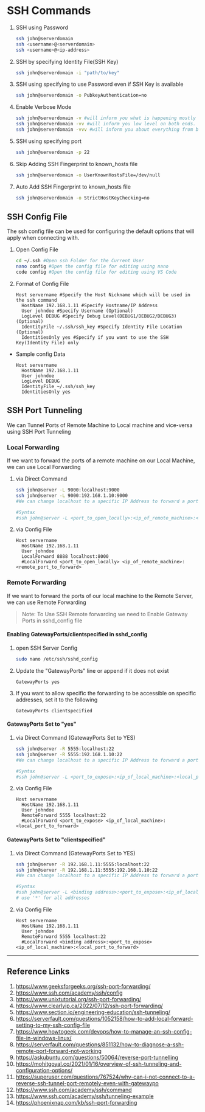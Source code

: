 # SSH Commands

1. SSH using Password
	```bash
	ssh john@serverdomain
	ssh <username>@<serverdomain>
	ssh <username>@<ip-address>
	```
2. SSH by specifying Identity File(SSH Key)
	```bash
	ssh john@serverdomain -i "path/to/key"
	```

3. SSH using specifying to use Password even if SSH Key is available
	```bash
	ssh john@serverdomain -o PubkeyAuthentication=no
	```

4. Enable Verbose Mode
	```bash
	ssh john@serverdomain -v #will inform you what is happening mostly on your end.
	ssh john@serverdomain -vv #will inform you low level on both ends.
	ssh john@serverdomain -vvv #will inform you about everything from both ends.
	```

4. SSH using specifying port
	```bash
	ssh john@serverdomain -p 22
	```

5. Skip Adding SSH Fingerprint to known_hosts file
	```bash
	ssh john@serverdomain -o UserKnownHostsFile=/dev/null
	```

6. Auto Add SSH Fingerprint to known_hosts file
	```bash
	ssh john@serverdomain -o StrictHostKeyChecking=no
	```

## SSH Config File
The ssh config file can be used for configuring the default options that will apply when connecting with.

1. Open Config File
	```bash
	cd ~/.ssh #Open ssh Folder for the Current User
	nano config #Open the config file for editing using nano 
	code config #Open the config file for editing using VS Code
	```

2. Format of Config File
	```text
	Host servername #Specify the Host Nickname which will be used in the ssh command
	  HostName 192.168.1.11 #Specify Hostname/IP Address
	  User johndoe #Specify Username (Optional)
	  LogLevel DEBUG #Specify Debug Level(DEBUG1/DEBUG2/DEBUG3) (Optional)
	  IdentityFile ~/.ssh/ssh_key #Specify Identity File Location (Optional)
	  IdentitiesOnly yes #Specify if you want to use the SSH Key(Identity File) only
	```

- Sample config Data
	```text
	Host servername
	  HostName 192.168.1.11
	  User johndoe
	  LogLevel DEBUG
	  IdentityFile ~/.ssh/ssh_key
	  IdentitiesOnly yes
	```

## SSH Port Tunneling
We can Tunnel Ports of Remote Machine to Local machine and vice-versa using SSH Port Tunneling

### Local Forwarding
If we want to forward the ports of a remote machine on our Local Machine, we can use Local Forwarding 

1. via Direct Command 
	```bash
	ssh john@server -L 9000:localhost:9000
	ssh john@server -L 9000:192.168.1.10:9000 
	#We can change localhost to a specific IP Address to forward a port of Another Machine on the Remote Machine's Network

	#Syntax
	#ssh john@server -L <port_to_open_locally>:<ip_of_remote_machine>:<remote_port_to_forward>
	```
2. via Config File
	```text
	Host servername
	  HostName 192.168.1.11
	  User johndoe
	  LocalForward 8888 localhost:8000
	  #LocalForward <port_to_open_locally> <ip_of_remote_machine>:<remote_port_to_forward>
	```

### Remote Forwarding
If we want to forward the ports of our local machine to the Remote Server, we can use Remote Forwarding 

> Note: To Use SSH Remote forwarding we need to Enable Gateway Ports in sshd_config file

#### Enabling GatewayPorts/clientspecified in sshd_config
1. open SSH Server Config
	```bash
	sudo nano /etc/ssh/sshd_config
	```
2. Update the "GatewayPorts" line or append if it does not exist
	```text
	GatewayPorts yes
	```

3. If you want to allow specific the forwarding to be accessible on specific addresses, set it to the following
	```text
	GatewayPorts clientspecified
	```
#### GatewayPorts Set to "yes"
1. via Direct Command (GatewayPorts Set to YES)
	```bash
	ssh john@server -R 5555:localhost:22 
	ssh john@server -R 5555:192.168.1.10:22 
	#We can change localhost to a specific IP Address to forward a port of Another Machine on the Local Machine's Network

	#Syntax
	#ssh john@server -L <port_to_expose>:<ip_of_local_machine>:<local_port_to_forward>
	```
2. via Config File
	```text
	Host servername
	  HostName 192.168.1.11
	  User johndoe
	  RemoteForward 5555 localhost:22
	  #LocalForward <port_to_expose> <ip_of_local_machine>:<local_port_to_forward>
	```

#### GatewayPorts Set to "clientspecified"

1. via Direct Command (GatewayPorts Set to YES)
	```bash
	ssh john@server -R 192.168.1.11:5555:localhost:22 
	ssh john@server -R 192.168.1.11:5555:192.168.1.10:22 
	#We can change localhost to a specific IP Address to forward a port of Another Machine on the Local Machine's Network

	#Syntax
	#ssh john@server -L <binding address>:<port_to_expose>:<ip_of_local_machine>:<local_port_to_forward>
	# use '*' for all addresses
	```
2. via Config File
	```text
	Host servername
	  HostName 192.168.1.11
	  User johndoe
	  RemoteForward 5555 localhost:22
	  #LocalForward <binding address>:<port_to_expose> <ip_of_local_machine>:<local_port_to_forward>
	```

---
## Reference Links
1. https://www.geeksforgeeks.org/ssh-port-forwarding/
2. https://www.ssh.com/academy/ssh/config
3. https://www.unixtutorial.org/ssh-port-forwarding/
4. https://www.clearlyip.ca/2022/07/12/ssh-port-forwarding/
5. https://www.section.io/engineering-education/ssh-tunneling/
6. https://serverfault.com/questions/1052158/how-to-add-local-forward-setting-to-my-ssh-config-file
7. https://www.howtogeek.com/devops/how-to-manage-an-ssh-config-file-in-windows-linux/
8. https://serverfault.com/questions/851132/how-to-diagnose-a-ssh-remote-port-forward-not-working
9. https://askubuntu.com/questions/50064/reverse-port-tunnelling
10. https://mohitgoyal.co/2021/01/16/overview-of-ssh-tunneling-and-configuration-options/
11. https://superuser.com/questions/767524/why-can-i-not-connect-to-a-reverse-ssh-tunnel-port-remotely-even-with-gatewaypo
12. https://www.ssh.com/academy/ssh/command
13. https://www.ssh.com/academy/ssh/tunneling-example
14. https://phoenixnap.com/kb/ssh-port-forwarding
